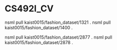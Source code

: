 # CS492I_CV



nsml pull kaist0015/fashion_dataset/1321 .
nsml pull kaist0015/fashion_dataset/1400 .

nsml pull kaist0015/fashion_dataset/2877 .
nsml pull kaist0015/fashion_dataset/2878 .

